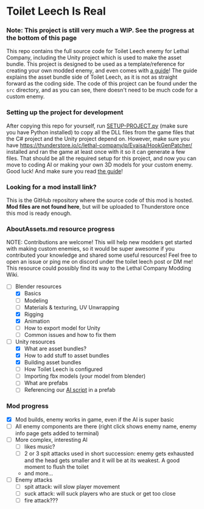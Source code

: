 # Toilet Leech Is Real

### Note: This project is still very much a WIP. See the progress at the bottom of this page

This repo contains the full source code for Toilet Leech enemy for Lethal Company, including the Unity project which is used to make the asset bundle. This project is designed to be used as a template/reference for creating your own modded enemy, and even comes with [a guide](/Assets/AboutAssets.md)! The guide explains the asset bundle side of Toilet Leech, as it is not as straight forward as the coding side. The code of this project can be found under the `src` directory, and as you can see, there doesn't need to be much code for a custom enemy.

### Setting up the project for development

After copying this repo for yourself, run [SETUP-PROJECT.py](/SETUP-PROJECT.py) (make sure you have Python installed) to copy all the DLL files from the game files that the C# project and the Unity project depend on. However, make sure you have https://thunderstore.io/c/lethal-company/p/Evaisa/HookGenPatcher/ installed and ran the game at least once with it so it can generate a few files. That should be all the required setup for this project, and now you can move to coding AI or making your own 3D models for your custom enemy. Good luck! And make sure you read [the guide](/Assets/AboutAssets.md)!

### Looking for a mod install link?
This is the GitHub repository where the source code of this mod is hosted. **Mod files are not found here**, but will be uploaded to Thunderstore once this mod is ready enough.

### AboutAssets.md resource progress

NOTE: Contributions are welcome! This will help new modders get started with making custom enemies, so it would be super awesome if you contributed your knowledge and shared some useful resources! Feel free to open an issue or ping me on discord under the toilet leech post or DM me! This resource could possibly find its way to the Lethal Company Modding Wiki.

- [ ] Blender resources
    - [x] Basics
    - [ ] Modeling
    - [ ] Materials & texturing, UV Unwrapping
    - [x] Rigging
    - [x] Animation
    - [ ] How to export model for Unity
    - [ ] Common issues and how to fix them
- [ ] Unity resources
    - [x] What are asset bundles?
    - [x] How to add stuff to asset bundles
    - [x] Building asset bundles
    - [ ] How Toilet Leech is configured
    - [ ] Importing fbx models (your model from blender)
    - [ ] What are prefabs
    - [ ] Referencing our [AI script](src/ToiletLeechAI.cs) in a prefab

### Mod progress

- [x] Mod builds, enemy works in game, even if the AI is super basic
- [ ] All enemy components are there (right click shows enemy name, enemy info page gets added to terminal)
- [ ] More complex, interesting AI
    - [ ] likes music?
    - [ ] 2 or 3 spit attacks used in short succession: enemy gets exhausted and the head gets smaller and it will be at its weakest. A good moment to flush the toilet
    - and more...
- [ ] Enemy attacks
    - [ ] spit attack: will slow player movement
    - [ ] suck attack: will suck players who are stuck or get too close
    - [ ] fire attack???